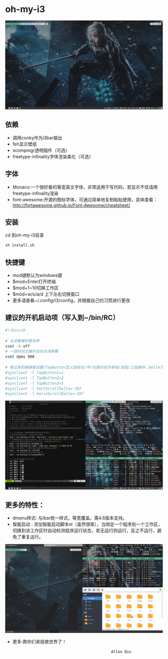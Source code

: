 # oh-my-i3

![0](https://github.com/JH623/screenshot/blob/master/oh-my-i3/0.png)

## 依赖

- 调用conky作为i3bar输出
- feh显示壁纸
- xcompmgr透明插件（可选）
- freetype-infinality字体渲染美化（可选）

## 字体

- Monaco:一个很好看的等宽英文字体，非常适用于写代码，若显示不佳请用freetype-infinality渲染
- font-awesome:开源的图标字体，可通过简单地复制粘贴使用，具体查看：http://fortawesome.github.io/Font-Awesome/cheatsheet/

## 安装

cd 到oh-my-i3目录
```bash
sh install.sh
```

## 快捷键

- mod键默认为windows键
- $mod+Enter打开终端
- $mod+1~10切换工作区
- $mod+w/s/a/d 上下左右切换窗口
- 更多请查看~/.config/i3/config，并根据自己的习惯进行更改

## 建议的开机启动项（写入到~/bin/RC）

```bash
#!/bin/sh

# 关闭嘟嘟的警告声
xset -b off
# 一段时间无操作自动关闭屏幕
xset dpms 900

# 笔记本的触摸板设置(TapButton定义鼠标左/中/右键分别为单指/双指/三指操作，Delta为滚屏速度，值越接近0速度越快，负数为自然划屏，类似手机划屏)
#synclient -l TapButton1=1
#synclient -l TapButton2=2
#synclient -l TapButton3=3
#synclient -l VertScrollDelta=-107
#synclient -l HorizScrollDelta=-107

```

![1](https://github.com/JH623/screenshot/blob/master/oh-my-i3/1.png)

## 更多的特性：

- dmenu样式: 与ibar统一样式，等宽覆盖。需4.6版本支持。
- 智能启动 : 添加智能启动脚本st（虽然很笨），当绑定一个程序到一个工作区，切换到该工作区时自动检测程序运行状态，若无运行则运行，反之不运行，避免了重复运行。

![2](https://github.com/JH623/screenshot/blob/master/oh-my-i3/2.png)

- 更多:靠你们来拯救世界了！

                                                  Allen Qiu
